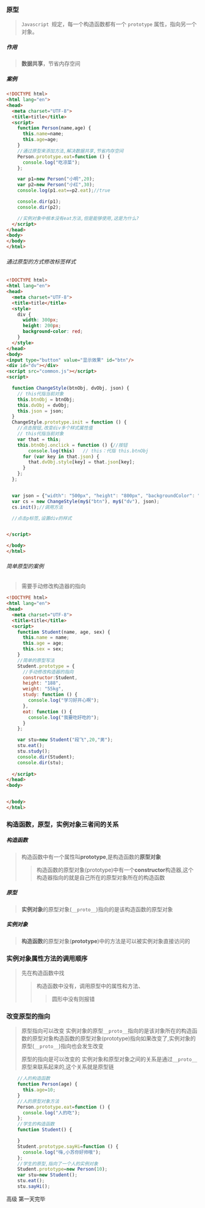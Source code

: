 ### 原型

> `Javascript `规定，每一个构造函数都有一个 `prototype` 属性，指向另一个对象。

##### 作用

> **数据共享**，节省内存空间

##### 案例

```html
<!DOCTYPE html>
<html lang="en">
<head>
  <meta charset="UTF-8">
  <title>title</title>
  <script>
    function Person(name,age) {
      this.name=name;
      this.age=age;
    }
    //通过原型来添加方法,解决数据共享,节省内存空间
    Person.prototype.eat=function () {
      console.log("吃凉菜");
    };

    var p1=new Person("小明",20);
    var p2=new Person("小红",30);
    console.log(p1.eat==p2.eat);//true

    console.dir(p1);
    console.dir(p2);

    //实例对象中根本没有eat方法,但是能够使用,这是为什么?
  </script>
</head>
<body>
</body>
</html>
```

###### 通过原型的方式修改标签样式

```html
<!DOCTYPE html>
<html lang="en">
<head>
  <meta charset="UTF-8">
  <title>title</title>
  <style>
    div {
      width: 300px;
      height: 200px;
      background-color: red;
    }
  </style>
</head>
<body>
<input type="button" value="显示效果" id="btn"/>
<div id="dv"></div>
<script src="common.js"></script>
<script>

  function ChangeStyle(btnObj, dvObj, json) {
    // this代指当前对象
    this.btnObj = btnObj;
    this.dvObj = dvObj;
    this.json = json;
  }
  ChangeStyle.prototype.init = function () {
    //点击按钮,改变div多个样式属性值
    // this代指当前对象
    var that = this;
    this.btnObj.onclick = function () {//按钮
        console.log(this)	// this：代指 this.btnObj
      for (var key in that.json) {
        that.dvObj.style[key] = that.json[key];
      }
    };
  };


  var json = {"width": "500px", "height": "800px", "backgroundColor": "blue", "opacity": "0.2"};
  var cs = new ChangeStyle(my$("btn"), my$("dv"), json);
  cs.init();//调用方法

  //点击p标签,设置div的样式


</script>

</body>
</html>
```

###### 简单原型的案例

> 需要手动修改构造器的指向

```html
<!DOCTYPE html>
<html lang="en">
<head>
  <meta charset="UTF-8">
  <title>title</title>
  <script>
    function Student(name, age, sex) {
      this.name = name;
      this.age = age;
      this.sex = sex;
    }
    //简单的原型写法
    Student.prototype = {
      //手动修改构造器的指向
      constructor:Student,
      height: "188",
      weight: "55kg",
      study: function () {
        console.log("学习好开心啊");
      },
      eat: function () {
        console.log("我要吃好吃的");
      }
    };

    var stu=new Student("段飞",20,"男");
    stu.eat();
    stu.study();
    console.dir(Student);
    console.dir(stu);
      
  </script>
</head>
<body>


</body>
</html>
```

### 构造函数，原型，实例对象三者间的关系

##### 构造函数

> 构造函数中有一个属性叫**prototype**,是构造函数的**原型对象**
>
> > 构造函数的原型对象(prototype)中有一个**constructor**构造器,这个构造器指向的就是自己所在的原型对象所在的构造函数

##### 原型

> **实例对象**的原型对象(`__proto__`)指向的是该构造函数的原型对象

##### 实例对象

> **构造函数**的原型对象(**prototype**)中的方法是可以被实例对象直接访问的



### 实例对象属性方法的调用顺序

> 先在构造函数中找
>
> > 构造函数中没有，调用原型中的属性和方法、
> >
> > > 圆形中没有则报错



### 改变原型的指向

> 原型指向可以改变
> 实例对象的原型`__proto__`指向的是该对象所在的构造函数的原型对象构造函数的原型对象(prototype)指向如果改变了,实例对象的原型(`__proto__`)指向也会发生改变
>
> 原型的指向是可以改变的
> 实例对象和原型对象之间的关系是通过`__proto__`原型来联系起来的,这个关系就是原型链

```js
    //人的构造函数
    function Person(age) {
      this.age=10;
    }
    //人的原型对象方法
    Person.prototype.eat=function () {
      console.log("人的吃");
    };
    //学生的构造函数
    function Student() {

    }
    Student.prototype.sayHi=function () {
      console.log("嗨,小苏你好帅哦");
    };
    //学生的原型,指向了一个人的实例对象
    Student.prototype=new Person(10);
    var stu=new Student();
    stu.eat();
    stu.sayHi();
```



高级 第一天完毕